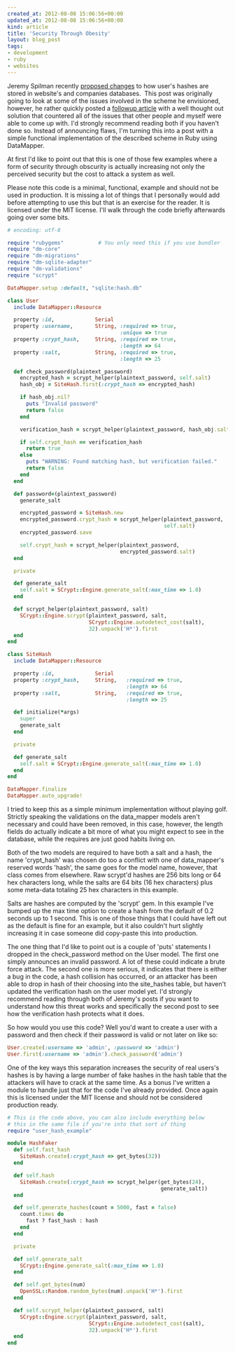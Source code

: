 ```yaml
---
created_at: 2012-08-08 15:06:56+00:00
updated_at: 2012-08-08 15:06:56+00:00
kind: article
title: 'Security Through Obesity'
layout: blog_post
tags:
- development
- ruby
- websites
---
```


Jeremy Spilman recently [proposed changes][1] to how user's hashes are stored
in website's and companies databases.  This post was originally going to look
at some of the issues involved in the scheme he envisioned, however, he rather
quickly posted a [followup article][2] with a well thought out solution that
countered all of the issues that other people and myself were able to come up
with. I'd strongly recommend reading both if you haven't done so. Instead of
announcing flaws, I'm turning this into a post with a simple functional
implementation of the described scheme in Ruby using DataMapper.

At first I'd like to point out that this is one of those few examples where a
form of security through obscurity is actually increasing not only the
perceived security but the cost to attack a system as well.

Please note this code is a minimal, functional, example and should not be used
in production. It is missing a lot of things that I personally would add before
attempting to use this but that is an exercise for the reader. It is licensed
under the MIT license. I'll walk through the code briefly afterwards going over
some bits.

```ruby
# encoding: utf-8

require "rubygems"           # You only need this if you use bundler
require "dm-core"
require "dm-migrations"
require "dm-sqlite-adapter"
require "dm-validations"
require "scrypt"

DataMapper.setup :default, "sqlite:hash.db"

class User
  include DataMapper::Resource 

  property :id,             Serial
  property :username,       String, :required => true,
                                    :unique => true 
  property :crypt_hash,     String, :required => true,
                                    :length => 64
  property :salt,           String, :required => true,
                                    :length => 25 

  def check_password(plaintext_password)
    encrypted_hash = scrypt_helper(plaintext_password, self.salt)
    hash_obj = SiteHash.first(:crypt_hash => encrypted_hash)

    if hash_obj.nil?
      puts "Invalid password"
      return false
    end

    verification_hash = scrypt_helper(plaintext_password, hash_obj.salt)

    if self.crypt_hash == verification_hash
      return true
    else
      puts "WARNING: Found matching hash, but verification failed."
      return false
    end
  end

  def password=(plaintext_password)
    generate_salt

    encrypted_password = SiteHash.new
    encrypted_password.crypt_hash = scrypt_helper(plaintext_password,
                                                  self.salt)
    encrypted_password.save

    self.crypt_hash = scrypt_helper(plaintext_password,
                                    encrypted_password.salt)
  end

  private

  def generate_salt
    self.salt = SCrypt::Engine.generate_salt(:max_time => 1.0)
  end

  def scrypt_helper(plaintext_password, salt)
    SCrypt::Engine.scrypt(plaintext_password, salt,
                          SCrypt::Engine.autodetect_cost(salt),
                          32).unpack('H*').first
  end
end

class SiteHash
  include DataMapper::Resource

  property :id,             Serial
  property :crypt_hash,     String,   :required => true,
                                      :length => 64
  property :salt,           String,   :required => true,
                                      :length => 25

  def initialize(*args)
    super
    generate_salt
  end

  private

  def generate_salt
    self.salt = SCrypt::Engine.generate_salt(:max_time => 1.0)
  end
end

DataMapper.finalize
DataMapper.auto_upgrade!
```    

I tried to keep this as a simple minimum implementation without playing golf.
Strictly speaking the validations on the data_mapper models aren't necessary
and could have been removed, in this case, however, the length fields do
actually indicate a bit more of what you might expect to see in the database,
while the requires are just good habits living on.

Both of the two models are required to have both a salt and a hash, the name
'crypt_hash' was chosen do too a conflict with one of data_mapper's reserved
words 'hash', the same goes for the model name, however, that class comes from
elsewhere. Raw scrypt'd hashes are 256 bits long or 64 hex characters long,
while the salts are 64 bits (16 hex characters) plus some meta-data totaling 25
  hex characters in this example.

Salts are hashes are computed by the 'scrypt' gem. In this example I've bumped
up the max time option to create a hash from the default of 0.2 seconds up to 1
second. This is one of those things that I could have left out as the default
is fine for an example, but it also couldn't hurt slightly increasing it in
case someone did copy-paste this into production.

The one thing that I'd like to point out is a couple of 'puts' statements I
dropped in the check_password method on the User model. The first one simply
announces an invalid password. A lot of these could indicate a brute force
attack. The second one is more serious, it indicates that there is either a bug
in the code, a hash collision has occurred, or an attacker has been able to
drop in hash of their choosing into the site_hashes table, but haven't updated
the verification hash on the user model yet. I'd strongly recommend reading
through both of Jeremy's posts if you want to understand how this threat works
and specifically the second post to see how the verification hash protects what
it does.

So how would you use this code? Well you'd want to create a user with a
password and then check if their password is valid or not later on like so:

```ruby
User.create(:username => 'admin', :password => 'admin')
User.first(:username => 'admin').check_password('admin')
```

One of the key ways this separation increases the security of real users's
hashes is by having a large number of fake hashes in the hash table that the
attackers will have to crack at the same time. As a bonus I've written a module
to handle just that for the code I've already provided. Once again this is
licensed under the MIT license and should not be considered production ready.

```ruby
# This is the code above, you can also include everything below
# this in the same file if you're into that sort of thing
require "user_hash_example"

module HashFaker
  def self.fast_hash
    SiteHash.create(:crypt_hash => get_bytes(32))
  end

  def self.hash
    SiteHash.create(:crypt_hash => scrypt_helper(get_bytes(24),
                                                 generate_salt))
  end

  def self.generate_hashes(count = 5000, fast = false)
    count.times do
      fast ? fast_hash : hash
    end
  end

  private

  def self.generate_salt
    SCrypt::Engine.generate_salt(:max_time => 1.0)
  end

  def self.get_bytes(num)
    OpenSSL::Random.random_bytes(num).unpack('H*').first
  end

  def self.scrypt_helper(plaintext_password, salt)
    SCrypt::Engine.scrypt(plaintext_password, salt,
                          SCrypt::Engine.autodetect_cost(salt),
                          32).unpack('H*').first
  end
end
```

[1]: http://www.opine.me/a-better-way-to-store-password-hashes/
[2]: http://www.opine.me/all-your-hashes-arent-belong-to-us/

